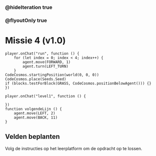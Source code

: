 ### @hideIteration true
### @flyoutOnly true
# Missie 4 (v1.0)
```blocks
player.onChat("run", function () {
    for (let index = 0; index < 4; index++) {
        agent.move(FORWARD, 1)
        agent.turn(LEFT_TURN)
    }
CodeCosmos.startingPosition(world(0, 0, 0))
CodeCosmos.place(Seeds.Seed)
if (blocks.testForBlock(GRASS, CodeCosmos.positionBelowAgent())) {}
})
```
```template
player.onChat("level1", function () {

})
function volgendeLijn () {
    agent.move(LEFT, 2)
    agent.move(BACK, 11)
}
```
## Velden beplanten
Volg de instructies op het leerplatform om de opdracht op te lossen.